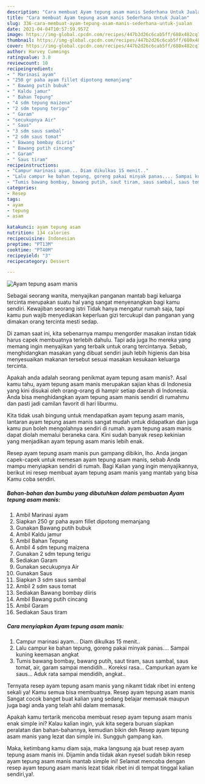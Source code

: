 ```yaml
---
description: "Cara membuat Ayam tepung asam manis Sederhana Untuk Jualan"
title: "Cara membuat Ayam tepung asam manis Sederhana Untuk Jualan"
slug: 336-cara-membuat-ayam-tepung-asam-manis-sederhana-untuk-jualan
date: 2021-04-04T10:57:59.957Z
image: https://img-global.cpcdn.com/recipes/447b2d26c6cab5ff/680x482cq70/ayam-tepung-asam-manis-foto-resep-utama.jpg
thumbnail: https://img-global.cpcdn.com/recipes/447b2d26c6cab5ff/680x482cq70/ayam-tepung-asam-manis-foto-resep-utama.jpg
cover: https://img-global.cpcdn.com/recipes/447b2d26c6cab5ff/680x482cq70/ayam-tepung-asam-manis-foto-resep-utama.jpg
author: Harvey Cummings
ratingvalue: 3.8
reviewcount: 10
recipeingredient:
- " Marinasi ayam"
- "250 gr paha ayam fillet dipotong memanjang"
- " Bawang putih bubuk"
- " Kaldu jamur"
- " Bahan Tepung"
- "4 sdm tepung maizena"
- "2 sdm tepung terigu"
- " Garam"
- "secukupnya Air"
- " Saus"
- "3 sdm saus sambal"
- "2 sdm saus tomat"
- " Bawang bombay diiris"
- " Bawang putih cincang"
- " Garam"
- " Saus tiram"
recipeinstructions:
- "Campur marinasi ayam... Diam dikulkas 15 menit.."
- "Lalu campur ke bahan tepung, goreng pakai minyak panas.... Sampai kuning keemasan angkat"
- "Tumis bawang bombay, bawang putih, saut tiram, saus sambal, saus tomat, air, garam sampai mendidih... Koreksi rasa... Campurkan ayam ke saus... Aduk rata sampai mendidih, angkat.."
categories:
- Resep
tags:
- ayam
- tepung
- asam

katakunci: ayam tepung asam 
nutrition: 134 calories
recipecuisine: Indonesian
preptime: "PT13M"
cooktime: "PT40M"
recipeyield: "3"
recipecategory: Dessert

---
```



![Ayam tepung asam manis](https://img-global.cpcdn.com/recipes/447b2d26c6cab5ff/680x482cq70/ayam-tepung-asam-manis-foto-resep-utama.jpg)

Sebagai seorang wanita, menyajikan panganan mantab bagi keluarga tercinta merupakan suatu hal yang sangat menyenangkan bagi kamu sendiri. Kewajiban seorang istri Tidak hanya mengatur rumah saja, tapi kamu pun wajib menyediakan keperluan gizi tercukupi dan panganan yang dimakan orang tercinta mesti sedap.

Di zaman  saat ini, kita sebenarnya mampu mengorder masakan instan tidak harus capek membuatnya terlebih dahulu. Tapi ada juga lho mereka yang memang ingin menyajikan yang terbaik untuk orang tercintanya. Sebab, menghidangkan masakan yang dibuat sendiri jauh lebih higienis dan bisa menyesuaikan makanan tersebut sesuai masakan kesukaan keluarga tercinta. 



Apakah anda adalah seorang penikmat ayam tepung asam manis?. Asal kamu tahu, ayam tepung asam manis merupakan sajian khas di Indonesia yang kini disukai oleh orang-orang di hampir setiap daerah di Indonesia. Anda bisa menghidangkan ayam tepung asam manis sendiri di rumahmu dan pasti jadi camilan favorit di hari liburmu.

Kita tidak usah bingung untuk mendapatkan ayam tepung asam manis, lantaran ayam tepung asam manis sangat mudah untuk didapatkan dan juga kamu pun boleh mengolahnya sendiri di rumah. ayam tepung asam manis dapat diolah memalui beraneka cara. Kini sudah banyak resep kekinian yang menjadikan ayam tepung asam manis lebih enak.

Resep ayam tepung asam manis pun gampang dibikin, lho. Anda jangan capek-capek untuk memesan ayam tepung asam manis, sebab Anda mampu menyiapkan sendiri di rumah. Bagi Kalian yang ingin menyajikannya, berikut ini resep membuat ayam tepung asam manis yang mantab yang bisa Kamu coba sendiri.

<!--inarticleads1-->

##### Bahan-bahan dan bumbu yang dibutuhkan dalam pembuatan Ayam tepung asam manis:

1. Ambil  Marinasi ayam
1. Siapkan 250 gr paha ayam fillet dipotong memanjang
1. Gunakan  Bawang putih bubuk
1. Ambil  Kaldu jamur
1. Ambil  Bahan Tepung
1. Ambil 4 sdm tepung maizena
1. Gunakan 2 sdm tepung terigu
1. Sediakan  Garam
1. Gunakan secukupnya Air
1. Gunakan  Saus
1. Siapkan 3 sdm saus sambal
1. Ambil 2 sdm saus tomat
1. Sediakan  Bawang bombay diiris
1. Ambil  Bawang putih cincang
1. Ambil  Garam
1. Sediakan  Saus tiram




<!--inarticleads2-->

##### Cara menyiapkan Ayam tepung asam manis:

1. Campur marinasi ayam... Diam dikulkas 15 menit..
1. Lalu campur ke bahan tepung, goreng pakai minyak panas.... Sampai kuning keemasan angkat
1. Tumis bawang bombay, bawang putih, saut tiram, saus sambal, saus tomat, air, garam sampai mendidih... Koreksi rasa... Campurkan ayam ke saus... Aduk rata sampai mendidih, angkat..




Ternyata resep ayam tepung asam manis yang nikamt tidak ribet ini enteng sekali ya! Kamu semua bisa membuatnya. Resep ayam tepung asam manis Sangat cocok banget buat kalian yang sedang belajar memasak maupun juga bagi anda yang telah ahli dalam memasak.

Apakah kamu tertarik mencoba membuat resep ayam tepung asam manis enak simple ini? Kalau kalian ingin, yuk kita segera buruan siapkan peralatan dan bahan-bahannya, kemudian bikin deh Resep ayam tepung asam manis yang lezat dan simple ini. Sungguh gampang kan. 

Maka, ketimbang kamu diam saja, maka langsung aja buat resep ayam tepung asam manis ini. Dijamin anda tiidak akan nyesel sudah bikin resep ayam tepung asam manis mantab simple ini! Selamat mencoba dengan resep ayam tepung asam manis lezat tidak ribet ini di tempat tinggal kalian sendiri,ya!.

